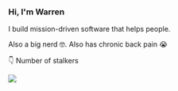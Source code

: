 ### Hi, I'm Warren

I build mission-driven software that helps people.

Also a big nerd 🤓. Also has chronic back pain 😭

👇 Number of stalkers

![](https://komarev.com/ghpvc/?username=WarrenWu4&style=for-the-badge&color=blue)
